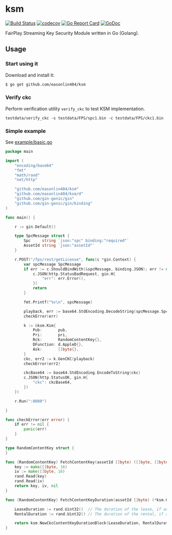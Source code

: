 # ksm


[![Build Status](https://travis-ci.org/easonlin404/ksm.svg)](https://travis-ci.org/easonlin404/ksm)
[![codecov](https://codecov.io/gh/easonlin404/ksm/branch/master/graph/badge.svg)](https://codecov.io/gh/easonlin404/ksm)
[![Go Report Card](https://goreportcard.com/badge/github.com/easonlin404/ksm)](https://goreportcard.com/report/github.com/easonlin404/ksm)
[![GoDoc](https://godoc.org/github.com/easonlin404/ksm?status.svg)](https://godoc.org/github.com/easonlin404/ksm)

FairPlay Streaming Key Security Module written in Go (Golang).

## Usage

### Start using it

Download and install it:

```bash
$ go get github.com/easonlin404/ksm
```

### Verify ckc
Perform verification utility `verify_ckc` to test KSM implementation.
```
testdata/verify_ckc -s testdata/FPS/spc1.bin -c testdata/FPS/ckc1.bin
```

### Simple example

See [example/basic.go](example/basic.go)

```go
package main

import (
	"encoding/base64"
	"fmt"
	"math/rand"
	"net/http"

	"github.com/easonlin404/ksm"
	"github.com/easonlin404/ksm/d"
	"github.com/gin-gonic/gin"
	"github.com/gin-gonic/gin/binding"
)

func main() {

	r := gin.Default()

	type SpcMessage struct {
		Spc     string `json:"spc" binding:"required"`
		AssetId string `json:"assetId"`
	}

	r.POST("/fps/rest/getLicense", func(c *gin.Context) {
		var spcMessage SpcMessage
		if err := c.ShouldBindWith(&spcMessage, binding.JSON); err != nil {
			c.JSON(http.StatusBadRequest, gin.H{
				"err": err.Error(),
			})
			return
		}

		fmt.Printf("%v\n", spcMessage)

		playback, err := base64.StdEncoding.DecodeString(spcMessage.Spc)
		checkError(err)

		k := &ksm.Ksm{
			Pub:       pub,
			Pri:       pri,
			Rck:       RandomContentKey{},
			DFunction: d.AppleD{},
			Ask:       []byte{},
		}
		ckc, err2 := k.GenCKC(playback)
		checkError(err2)

		ckcBase64 := base64.StdEncoding.EncodeToString(ckc)
		c.JSON(http.StatusOK, gin.H{
			"ckc": ckcBase64,
		})
	})

	r.Run(":8080")

}

func checkError(err error) {
	if err != nil {
		panic(err)
	}
}

type RandomContentKey struct {
}

func (RandomContentKey) FetchContentKey(assetId []byte) ([]byte, []byte, error) {
	key := make([]byte, 16)
	iv := make([]byte, 16)
	rand.Read(key)
	rand.Read(iv)
	return key, iv, nil
}

func (RandomContentKey) FetchContentKeyDuration(assetId []byte) (*ksm.CkcContentKeyDurationBlock, error) {

	LeaseDuration := rand.Uint32()  // The duration of the lease, if any, in seconds.
	RentalDuration := rand.Uint32() // The duration of the rental, if any, in seconds.

	return ksm.NewCkcContentKeyDurationBlock(LeaseDuration, RentalDuration), nil
}
